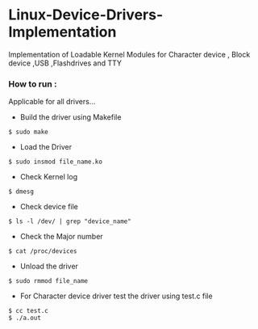 # Linux-Device-Drivers-Implementation
Implementation of Loadable Kernel Modules for Character device , Block device ,USB ,Flashdrives and TTY

### How to run :

Applicable for all drivers...

- Build the driver using Makefile
```
$ sudo make
```
- Load the Driver
```
$ sudo insmod file_name.ko
```
- Check Kernel log
```
$ dmesg
```
- Check device file
```
$ ls -l /dev/ | grep "device_name"
```
- Check the Major number
```
$ cat /proc/devices
```


- Unload the driver 
```
$ sudo rmmod file_name

```
- For Character device driver test the driver using test.c file
```
$ cc test.c
$ ./a.out
```



